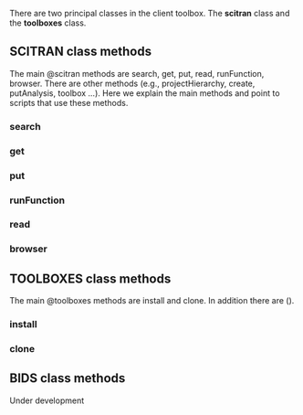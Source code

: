There are two principal classes in the client toolbox.  The **scitran** class and the **toolboxes** class.

## SCITRAN class methods

The main @scitran methods are search, get, put, read, runFunction, browser.  There are other methods (e.g., projectHierarchy, create, putAnalysis, toolbox ...).  Here we explain the main methods and point to scripts that use these methods.

### search

### get

### put

### runFunction

### read

### browser

## TOOLBOXES class methods
The main @toolboxes methods are install and clone.  In addition there are ().

### install

### clone

## BIDS class methods

Under development




